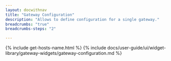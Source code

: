```yaml
---
layout: docwithnav
title: "Gateway Configuration"
description: "Allows to define configuration for a single gateway."
breadcrumbs: "true"
breadcrumbs-steps: "2"

---
```

{% include get-hosts-name.html %}
{% include docs/user-guide/ui/widget-library/gateway-widgets/gateway-configuration.md %}
